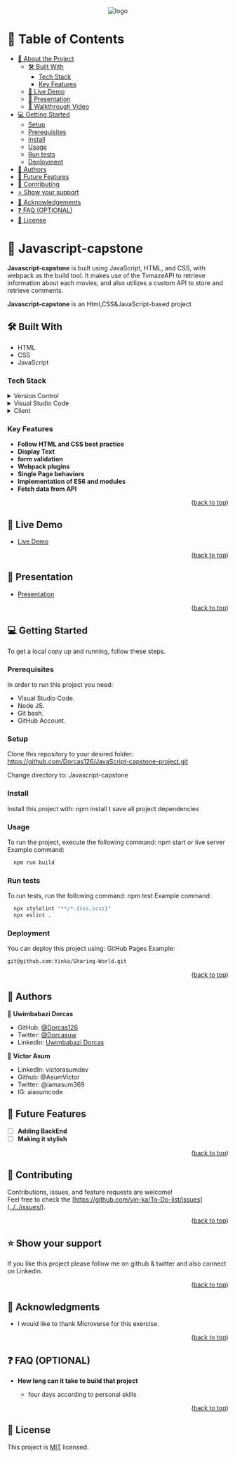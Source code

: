 <a name="readme-top"></a>

<div align="center">
  <!-- You are encouraged to replace this logo with your own! Otherwise you can also remove it. -->
  <img src="https://dl.dropboxusercontent.com/s/36qn9s23n9mgsth/dorcaslogo.png" alt="logo" width=""  height="auto" />
  <br/>

  <h3><b></b></h3>

</div>

# 📗 Table of Contents

- [📖 About the Project](#about-project)
  - [🛠 Built With](#built-with)
    - [Tech Stack](#tech-stack)
    - [Key Features](#key-features)
  - [🚀 Live Demo](#live-demo)
  - [🚀 Presentation](#zoom-video)
  - [🦻 Walkthrough  Video](#walkthrough-demo)
- [💻 Getting Started](#getting-started)
  - [Setup](#setup)
  - [Prerequisites](#prerequisites)
  - [Install](#install)
  - [Usage](#usage)
  - [Run tests](#run-tests)
  - [Deployment](#triangular_flag_on_post-deployment)
- [👥 Authors](#authors)
- [🔭 Future Features](#future-features)
- [🤝 Contributing](#contributing)
- [⭐️ Show your support](#support)
- [🙏 Acknowledgements](#acknowledgements)
- [❓ FAQ (OPTIONAL)](#faq)
- [📝 License](#license)


# 📖 Javascript-capstone <a name="about-project"></a>

**Javascript-capstone** is built using JavaScript, HTML, and CSS, with webpack as the build tool. It makes use of the TvmazeAPI to retrieve information about each movies, and also utilizes a custom API to store and retrieve comments. 

**Javascript-capstone** is an Html,CSS&JavaScript-based project

## :hammer_and_wrench: Built With <a name="built-with"></a>
- HTML
- CSS
- JavaScript
### Tech Stack <a name="tech-stack"></a>
<details>
  <summary>Version Control</summary>
  <ul>
    <li><a href="https://github.com/">Git Hub</a></li>
  </ul>
</details>
<details>
  <summary>Visual Studio Code</summary>
  <ul>
    <li><a href="https://code.visualstudio.com">Visual Studio Code</a></li>
  </ul>
</details>
<details>
  <summary>Client</summary>
  <ul>
    <li><a href="https://html.com/html5/">HTML5</a></li>
    <li><a href="https://www.css3.com/">CSS</a></li>
    <li><a href="https://developer.mozilla.org/en-US/docs/Web/JavaScript">JavaScript</a></li>
  </ul>
</details>

### Key Features <a name="key-features"></a>

- **Follow HTML and CSS best practice**
- **Display Text**
- **form validation**
- **Webpack plugins**
- **Single Page behaviors**
- **Implementation of ES6 and modules**
- **Fetch data from API**


<p align="right">(<a href="#readme-top">back to top</a>)</p>


## 🚀 Live Demo <a name="live-demo"></a>

- [Live Demo](https://dorcas126.github.io/JavaScript-capstone-project/dist/)

<p align="right">(<a href="#readme-top">back to top</a>)</p>

## 🚀 Presentation <a name="zoom-video"></a>

- [Presentation]()

<p align="right">(<a href="#readme-top">back to top</a>)</p>



## 💻 Getting Started <a name="getting-started"></a>

To get a local copy up and running, follow these steps.

### Prerequisites

In order to run this project you need:
- Visual Studio Code.
- Node JS.
- Git bash.
- GitHub Account.

### Setup

Clone this repository to your desired folder: https://github.com/Dorcas126/JavaScript-capstone-project.git

Change directory to: Javascript-capstone

### Install
Install this project with:
npm install t save all project dependencies

### Usage
To run the project, execute the following command:
npm start or live server
Example command:
```sh
  npm run build
```
### Run tests
To run tests, run the following command:
npm test
Example command:
```sh
  npx stylelint "**/*.{css,scss}"
  npx eslint .
```
### Deployment
You can deploy this project using:
GitHub Pages
Example:
```sh
git@github.com:Yinka/Sharing-World.git
```
<p align="right">(<a href="#readme-top">back to top</a>)</p>

## 👥 Authors 

👤 **Uwimbabazi Dorcas**

- GitHub: [@Dorcas126](https://github.com/Dorcas126)
- Twitter: [@Dorcasuw](https://twitter.com/Dorcasuwi)
- LinkedIn: [Uwimbabazi Dorcas](https://www.linkedin.com/in/uwimbabazi-dorcas-956a5a226/)

👤 **Victor Asum**
- LinkedIn: victorasumdev
- Github: @AsumVictor
- Twitter: @iamasum369
- IG: aiasumcode


## :telescope: Future Features <a name="future-features"></a><br/>
- [ ] **Adding BackEnd**<br/>
- [ ] **Making it stylish**
<p align="right">(<a href="#readme-top">back to top</a>)</p>

## :handshake: Contributing <a name="contributing"></a>
Contributions, issues, and feature requests are welcome!<br/>
Feel free to check the [https://github.com/yin-ka/To-Do-list/issues](../../issues/).
<p align="right">(<a href="#readme-top">back to top</a>)</p>


## :star:️ Show your support <a name="support"></a>
If you like this project please follow me on github & twitter and also connect on Linkedin.
<p align="right">(<a href="#readme-top">back to top</a>)</p>

## :pray: Acknowledgments <a name="acknowledgements"></a>
- I would like to thank Microverse for this exercise. <br>


<p align="right">(<a href="#readme-top">back to top</a>)</p>


## :question: FAQ (OPTIONAL) <a name="faq"></a><br/>
- **How long can it take to build that project**

  - four days according to personal skills

<p align="right">(<a href="#readme-top">back to top</a>)</p>


## 📝 License <a name="license"></a>

This project is [MIT](./LICENSE) licensed.